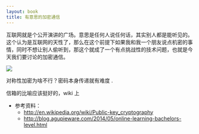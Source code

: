 ```yaml
---
layout: book
title: 有意思的加密通信
---
```


互联网就是个公开演讲的广场。意思是任何人说任何话，其实别人都是能听见的。这个认为是互联网的天性了，那么在这个前提下如果我和我一个朋友说点机密的事情，同时不想让别人偷听到，那这个就成了一个有点挑战性的技术问题，也就是今天我们要讨论的加密通信。

![](http://peterpic.qiniudn.com/mim.png)

对称性加密为啥不行？密码本身传递就有难度 .

信箱的比喻应该挺好的，wiki 上

 


- 参考资料：
  - <http://en.wikipedia.org/wiki/Public-key_cryptography>
  - <http://blog.agupieware.com/2014/05/online-learning-bachelors-level.html>

